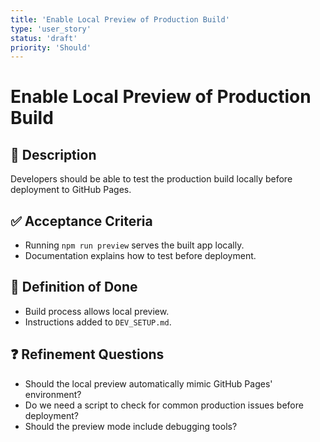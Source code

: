 ```yaml
---
title: 'Enable Local Preview of Production Build'
type: 'user_story'
status: 'draft'
priority: 'Should'
---
```


# Enable Local Preview of Production Build

## 📌 Description

Developers should be able to test the production build locally before deployment to GitHub Pages.

## ✅ Acceptance Criteria

- Running `npm run preview` serves the built app locally.
- Documentation explains how to test before deployment.

## 🎯 Definition of Done

- Build process allows local preview.
- Instructions added to `DEV_SETUP.md`.

## ❓ Refinement Questions

- Should the local preview automatically mimic GitHub Pages' environment?
- Do we need a script to check for common production issues before deployment?
- Should the preview mode include debugging tools?
